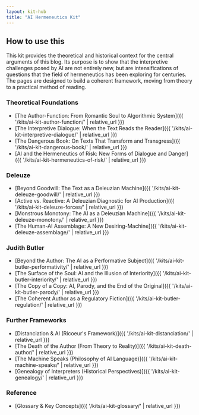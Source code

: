 ```yaml
---
layout: kit-hub
title: "AI Hermeneutics Kit"
---
```



## How to use this

This kit provides the theoretical and historical context for the central
arguments of this blog. Its purpose is to show that the interpretive
challenges posed by AI are not entirely new, but are intensifications of
questions that the field of hermeneutics has been exploring for
centuries. The pages are designed to build a coherent framework, moving
from theory to a practical method of reading.

### Theoretical Foundations

- [The Author-Function: From Romantic Soul to Algorithmic
  System]({{ '/kits/ai-kit-author-function/' | relative_url }})
- [The Interpretive Dialogue: When the Text Reads the
  Reader]({{ '/kits/ai-kit-interpretive-dialogue/' | relative_url }})
- [The Dangerous Book: On Texts That Transform and
  Transgress]({{ '/kits/ai-kit-dangerous-book/' | relative_url }})
- [AI and the Hermeneutics of Risk: New Forms of Dialogue and
  Danger]({{ '/kits/ai-kit-hermeneutics-of-risk/' | relative_url }})

### Deleuze

- [Beyond Goodwill: The Text as a Deleuzian
  Machine]({{ '/kits/ai-kit-deleuze-goodwill/' | relative_url }})
- [Active vs. Reactive: A Deleuzian Diagnostic for AI
  Production]({{ '/kits/ai-kit-deleuze-forces/' | relative_url }})
- [Monstrous Monotony: The AI as a Deleuzian
  Machine]({{ '/kits/ai-kit-deleuze-monotony/' | relative_url }})
- [The Human-AI Assemblage: A New
  Desiring-Machine]({{ '/kits/ai-kit-deleuze-assemblage/' | relative_url }})

### Judith Butler

- [Beyond the Author: The AI as a Performative
  Subject]({{ '/kits/ai-kit-butler-performativity/' | relative_url }})
- [The Surface of the Soul: AI and the Illusion of
  Interiority]({{ '/kits/ai-kit-butler-interiority/' | relative_url }})
- [The Copy of a Copy: AI, Parody, and the End of the
  Original]({{ '/kits/ai-kit-butler-parody/' | relative_url }})
- [The Coherent Author as a Regulatory
  Fiction]({{ '/kits/ai-kit-butler-regulation/' | relative_url }})

### Further Frameworks

- [Distanciation & AI (Ricoeur's Framework)]({{ '/kits/ai-kit-distanciation/' | relative_url }})
- [The Death of the Author (From Theory to
  Reality)]({{ '/kits/ai-kit-death-author/' | relative_url }})
- [The Machine Speaks (Philosophy of AI
  Language)]({{ '/kits/ai-kit-machine-speaks/' | relative_url }})
- [Genealogy of Interpreters (Historical
  Perspectives)]({{ '/kits/ai-kit-genealogy/' | relative_url }})

### Reference

- [Glossary & Key Concepts]({{ '/kits/ai-kit-glossary/' | relative_url }})

